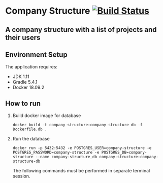 Company Structure [![Build Status](https://travis-ci.com/shpotainna/company-structure.svg?branch=master)](https://travis-ci.com/shpotainna/company-structure)
=================

## A company structure with a list of projects and their users

## Environment Setup

The application requires:

- JDK 1.11
- Gradle 5.4.1
- Docker 18.09.2

## How to run

1. Build docker image for database

    ```
    docker build -t company-structure:company-structure-db -f Dockerfile.db .
    ```
2. Run the database 

    ```
    docker run -p 5432:5432 -e POSTGRES_USER=company-structure -e POSTGRES_PASSWORD=company-structure -e POSTGRES_DB=company-structure --name company-structure_db company-structure:company-structure-db
    ```
    
    The following commands must be performed in separate terminal session.
